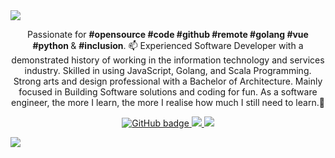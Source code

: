 <img src="https://res.cloudinary.com/dpdnaljnf/image/upload/v1595780057/go_sauis4.png"/>

<p align="center">Passionate for <b>#opensource #code #github #remote #golang #vue #python </b> & <b>#inclusion</b>. 📫 Experienced Software Developer with a demonstrated history of working in the information technology and services industry. Skilled in using JavaScript, Golang, and Scala Programming. Strong arts and design professional with a Bachelor of Architecture. Mainly focused in Building Software solutions and coding for fun. As a software engineer, the more I learn, the more I realise how much I still need to learn.💬</p>

<p align="center">
  <a href="https://github.com/Xanik?tab=followers">
    <img src="https://img.shields.io/github/followers/Xanik?label=Followers&logo=GitHub&style=for-the-badge" alt="GitHub badge" />
  </a>
  <a href="http://twitter.com/xan_ik">
    <img src="https://img.shields.io/twitter/follow/xan_ik?label=Twitter&logo=twitter&style=for-the-badge" />
  </a>
  <a href="https://img.shields.io/github/commit-activity/m/Xanik/Xanik?color=Lemon&label=Commit%20Activity">
    <img src="https://img.shields.io/github/commit-activity/m/Xanik/Xanik?color=Lemon&label=Commit%20Activity" />
  </a>
</p>
<p>
  <a href="https://img.shields.io/github/commit-activity/m/Xanik/Xanik?color=Lemon&label=Commit%20Activity">
    <img src="https://img.shields.io/github/commit-activity/m/Xanik/Xanik?color=Lemon&label=Commit%20Activity" />
  </a>
</p>
